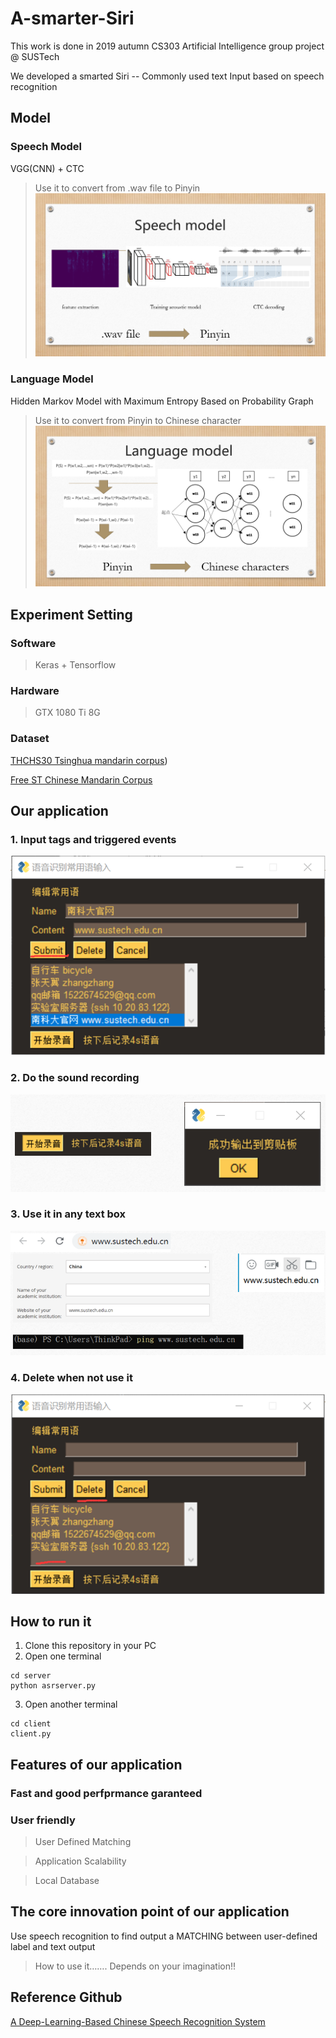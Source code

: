 # A-smarter-Siri

This work is done in 2019 autumn CS303 Artificial Intelligence group project @ SUSTech

We developed a smarted Siri -- Commonly used text Input based on speech recognition

## Model
### Speech Model
VGG(CNN) + CTC
> Use it to convert from .wav file to Pinyin
> ![](./photos/Speech_Model.png)
### Language Model
Hidden Markov Model with Maximum Entropy Based on Probability Graph
> Use it to convert from Pinyin to Chinese character
> ![](./photos/Language_Model.png)

## Experiment Setting
### Software
> Keras + Tensorflow
### Hardware
> GTX 1080 Ti 8G
### Dataset
[THCHS30 Tsinghua mandarin corpus](http://cn-mirror.openslr.org/resources/18/data_thchs30.tgz))

[Free ST Chinese Mandarin Corpus](http://cn-mirror.openslr.org/resources/38/ST-CMDS-20170001_1-OS.tar.gz)

## Our application
### 1. Input tags and triggered events
![](./photos/step_1.png)
### 2. Do the sound recording
![](./photos/step_2.png)
### 3. Use it in any text box
![](./photos/step_3.png)
### 4. Delete when not use it
![](./photos/step_4.png)

## How to run it
1. Clone this repository in your PC
2. Open one terminal
```
cd server
python asrserver.py
```
3. Open another terminal
```
cd client
client.py
```
## Features of our application
### Fast and good perfprmance garanteed
### User friendly 
> User Defined Matching

> Application Scalability

> Local Database

## The core innovation point of our application
Use speech recognition to find output a MATCHING between user-defined label and text output
> How to use it…….  Depends on your imagination!!

## Reference Github
[A Deep-Learning-Based Chinese Speech Recognition System](https://github.com/nl8590687/ASRT_SpeechRecognition)
